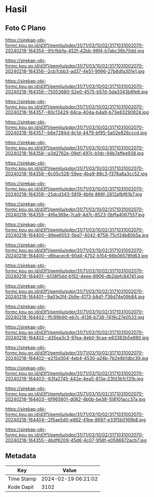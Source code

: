 # Hasil

## Foto C Plano

https://sirekap-obj-formc.kpu.go.id/d3f1/pemilu/pdpr/31/71/03/10/02/3171031002070-20240218-164354--91cfbb1a-452f-42bb-98f4-b7abc36b70dd.jpg

https://sirekap-obj-formc.kpu.go.id/d3f1/pemilu/pdpr/31/71/03/10/02/3171031002070-20240218-164356--2cb7cbb3-ad37-4e51-9996-27b8dfa301e1.jpg

https://sirekap-obj-formc.kpu.go.id/d3f1/pemilu/pdpr/31/71/03/10/02/3171031002070-20240218-164356--75053680-52e0-4575-b57d-5da3343b8fe6.jpg

https://sirekap-obj-formc.kpu.go.id/d3f1/pemilu/pdpr/31/71/03/10/02/3171031002070-20240218-164357--80c13429-84ca-404a-b4a9-b73e83290824.jpg

https://sirekap-obj-formc.kpu.go.id/d3f1/pemilu/pdpr/31/71/03/10/02/3171031002070-20240218-164357--b6e7284d-8c1d-4479-bf95-5a02e826cccd.jpg

https://sirekap-obj-formc.kpu.go.id/d3f1/pemilu/pdpr/31/71/03/10/02/3171031002070-20240218-164358--a3d2762e-09ef-497c-b1dc-94b7affee938.jpg

https://sirekap-obj-formc.kpu.go.id/d3f1/pemilu/pdpr/31/71/03/10/02/3171031002070-20240218-164358--6c05c528-59ee-4ba9-88c3-f378a8a3cc52.jpg

https://sirekap-obj-formc.kpu.go.id/d3f1/pemilu/pdpr/31/71/03/10/02/3171031002070-20240218-164359--25dcd343-5819-4bfd-866f-2812afbf61b7.jpg

https://sirekap-obj-formc.kpu.go.id/d3f1/pemilu/pdpr/31/71/03/10/02/3171031002070-20240218-164359--4f6e369e-7ca9-4d7c-8523-0bffa4067557.jpg

https://sirekap-obj-formc.kpu.go.id/d3f1/pemilu/pdpr/31/71/03/10/02/3171031002070-20240218-164400--89ee6553-5bd7-4042-8758-75cf24b80b5a.jpg

https://sirekap-obj-formc.kpu.go.id/d3f1/pemilu/pdpr/31/71/03/10/02/3171031002070-20240218-164400--d6bacec6-90d4-4752-b154-66b06578fd63.jpg

https://sirekap-obj-formc.kpu.go.id/d3f1/pemilu/pdpr/31/71/03/10/02/3171031002070-20240218-164401--b138f5dd-b152-4eee-8906-db2defc84741.jpg

https://sirekap-obj-formc.kpu.go.id/d3f1/pemilu/pdpr/31/71/03/10/02/3171031002070-20240218-164401--9a01e2f4-2b9e-4173-b8d1-736d74e09b84.jpg

https://sirekap-obj-formc.kpu.go.id/d3f1/pemilu/pdpr/31/71/03/10/02/3171031002070-20240218-164402--ffc99b90-eb7c-4136-b738-7419c27e0533.jpg

https://sirekap-obj-formc.kpu.go.id/d3f1/pemilu/pdpr/31/71/03/10/02/3171031002070-20240218-164402--d35ea3c3-97ea-4eb0-9cae-e83383b5e880.jpg

https://sirekap-obj-formc.kpu.go.id/d3f1/pemilu/pdpr/31/71/03/10/02/3171031002070-20240218-164402--e215d304-4eb4-4530-a24b-7b2e8b1dbc39.jpg

https://sirekap-obj-formc.kpu.go.id/d3f1/pemilu/pdpr/31/71/03/10/02/3171031002070-20240218-164403--63fa2745-442e-4ea5-813e-23fd3b1c131b.jpg

https://sirekap-obj-formc.kpu.go.id/d3f1/pemilu/pdpr/31/71/03/10/02/3171031002070-20240218-164403--6f965801-d082-4b0b-be38-108101acc37a.jpg

https://sirekap-obj-formc.kpu.go.id/d3f1/pemilu/pdpr/31/71/03/10/02/3171031002070-20240218-164404--2f5ae5d0-e862-41be-8697-e33f5b0169b8.jpg

https://sirekap-obj-formc.kpu.go.id/d3f1/pemilu/pdpr/31/71/03/10/02/3171031002070-20240218-164355--4bdf6209-45d6-4c07-958f-e0586872acb7.jpg


## Metadata

| Key        | Value               |
| ---------- | ------------------- |
| Time Stamp | 2024-02-19 06:21:02 |
| Kode Dapil | 3102                |



